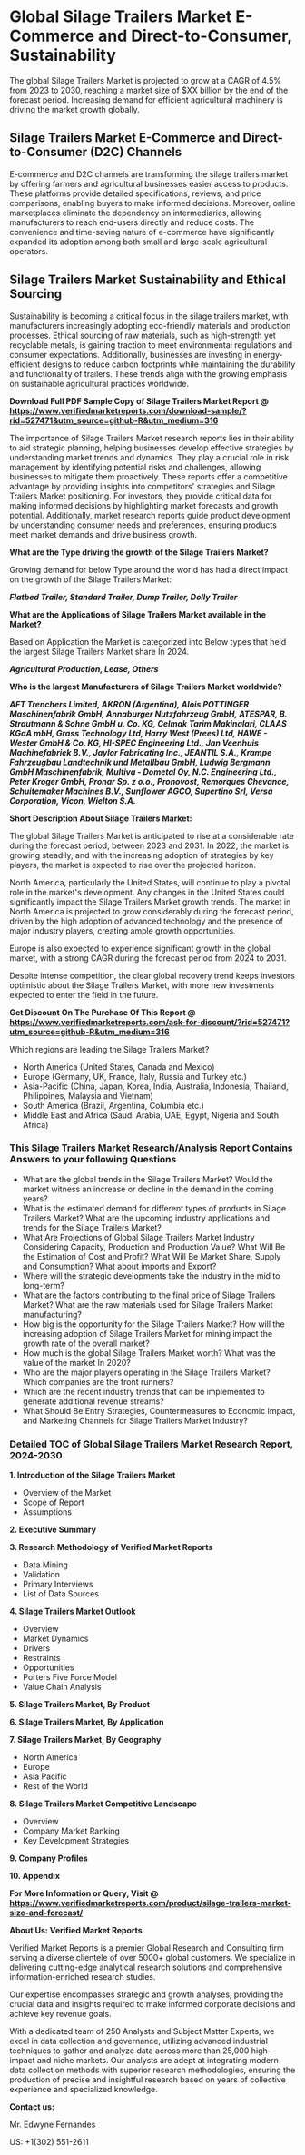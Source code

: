 <h1>Global Silage Trailers Market E-Commerce and Direct-to-Consumer, Sustainability</h1><p class=""><p>The global Silage Trailers Market is projected to grow at a CAGR of 4.5% from 2023 to 2030, reaching a market size of $XX billion by the end of the forecast period. Increasing demand for efficient agricultural machinery is driving the market growth globally.</p> <h2>Silage Trailers Market E-Commerce and Direct-to-Consumer (D2C) Channels</h2> <p>E-commerce and D2C channels are transforming the silage trailers market by offering farmers and agricultural businesses easier access to products. These platforms provide detailed specifications, reviews, and price comparisons, enabling buyers to make informed decisions. Moreover, online marketplaces eliminate the dependency on intermediaries, allowing manufacturers to reach end-users directly and reduce costs. The convenience and time-saving nature of e-commerce have significantly expanded its adoption among both small and large-scale agricultural operators.</p> <h2>Silage Trailers Market Sustainability and Ethical Sourcing</h2> <p>Sustainability is becoming a critical focus in the silage trailers market, with manufacturers increasingly adopting eco-friendly materials and production processes. Ethical sourcing of raw materials, such as high-strength yet recyclable metals, is gaining traction to meet environmental regulations and consumer expectations. Additionally, businesses are investing in energy-efficient designs to reduce carbon footprints while maintaining the durability and functionality of trailers. These trends align with the growing emphasis on sustainable agricultural practices worldwide.</p> </body> </html> </p><p class=""><strong>Download Full PDF Sample Copy of Silage Trailers Market Report @ <a href="https://www.verifiedmarketreports.com/download-sample/?rid=527471&utm_source=github-R&utm_medium=316" target="_blank">https://www.verifiedmarketreports.com/download-sample/?rid=527471&utm_source=github-R&utm_medium=316</a></strong></p><p>The importance of&nbsp;Silage Trailers Market research reports lies in their ability to aid strategic planning, helping businesses develop effective strategies by understanding market trends and dynamics. They play a crucial role in risk management by identifying potential risks and challenges, allowing businesses to mitigate them proactively. These reports offer a competitive advantage by providing insights into competitors' strategies and Silage Trailers Market positioning. For investors, they provide critical data for making informed decisions by highlighting market forecasts and growth potential. Additionally, market research reports guide product development by understanding consumer needs and preferences, ensuring products meet market demands and drive business growth.</p><p><strong>What are the&nbsp;Type driving the growth of the Silage Trailers Market?</strong></p><p id="" class="">Growing demand for below Type around the world has had a direct impact on the growth of the Silage Trailers Market:</p><p class=""><em><strong>Flatbed Trailer, Standard Trailer, Dump Trailer, Dolly Trailer</strong></em></p><p class=""><strong>What are the&nbsp;Applications&nbsp;of Silage Trailers Market available in the Market?</strong></p><p id="" class="">Based on Application the Market is categorized into Below types that held the largest Silage Trailers Market share In 2024.</p><p class=""><em><strong>Agricultural Production, Lease, Others</strong></em></p><p class=""><strong>Who is the largest Manufacturers of Silage Trailers Market worldwide?</strong></p><p><em><strong>AFT Trenchers Limited, AKRON (Argentina), Alois POTTINGER Maschinenfabrik GmbH, Annaburger Nutzfahrzeug GmbH, ATESPAR, B. Strautmann & Sohne GmbH u. Co. KG, Celmak Tarim Makinalari, CLAAS KGaA mbH, Grass Technology Ltd, Harry West (Prees) Ltd, HAWE - Wester GmbH & Co. KG, HI-SPEC Engineering Ltd., Jan Veenhuis Machinefabriek B.V., Jaylor Fabricating Inc., JEANTIL S.A., Krampe Fahrzeugbau Landtechnik und Metallbau GmbH, Ludwig Bergmann GmbH Maschinenfabrik, Multiva - Dometal Oy, N.C. Engineering Ltd., Peter Kroger GmbH, Pronar Sp. z o.o., Pronovost, Remorques Chevance, Schuitemaker Machines B.V., Sunflower AGCO, Supertino Srl, Versa Corporation, Vicon, Wielton S.A.</strong></em></p><p id="" class=""><strong>Short Description About Silage Trailers Market:</strong></p><p>The global Silage Trailers Market is anticipated to rise at a considerable rate during the forecast period, between 2023 and 2031. In 2022, the market is growing steadily, and with the increasing adoption of strategies by key players, the market is expected to rise over the projected horizon.</p><p>North America, particularly the United States, will continue to play a pivotal role in the market's development. Any changes in the United States could significantly impact the Silage Trailers Market growth trends. The market in North America is projected to grow considerably during the forecast period, driven by the high adoption of advanced technology and the presence of major industry players, creating ample growth opportunities.</p><p>Europe is also expected to experience significant growth in the global market, with a strong CAGR during the forecast period from 2024 to 2031.</p><p>Despite intense competition, the clear global recovery trend keeps investors optimistic about the Silage Trailers Market, with more new investments expected to enter the field in the future.</p><p id="" class=""><strong>Get Discount On The Purchase Of This Report @ <a href="https://www.verifiedmarketreports.com/ask-for-discount/?rid=527471?utm_source=github-R&utm_medium=316" target="_blank">https://www.verifiedmarketreports.com/ask-for-discount/?rid=527471?utm_source=github-R&utm_medium=316</a></strong></p><p class="">Which regions are leading the Silage Trailers Market?</p><ul><li>North America (United States, Canada and Mexico)</li><li>Europe (Germany, UK, France, Italy, Russia and Turkey etc.)</li><li>Asia-Pacific (China, Japan, Korea, India, Australia, Indonesia, Thailand, Philippines, Malaysia and Vietnam)</li><li>South America (Brazil, Argentina, Columbia etc.)</li><li>Middle East and Africa (Saudi Arabia, UAE, Egypt, Nigeria and South Africa)</li></ul><h3 id="" class="">This Silage Trailers Market Research/Analysis Report Contains Answers to your following Questions</h3><ul><li>What are the global trends in the Silage Trailers Market? Would the market witness an increase or decline in the demand in the coming years?</li><li>What is the estimated demand for different types of products in Silage Trailers Market? What are the upcoming industry applications and trends for the Silage Trailers Market?</li><li>What Are Projections of Global Silage Trailers Market Industry Considering Capacity, Production and Production Value? What Will Be the Estimation of Cost and Profit? What Will Be Market Share, Supply and Consumption? What about imports and Export?</li><li>Where will the strategic developments take the industry in the mid to long-term?</li><li>What are the factors contributing to the final price of Silage Trailers Market? What are the raw materials used for Silage Trailers Market manufacturing?</li><li>How big is the opportunity for the Silage Trailers Market? How will the increasing adoption of Silage Trailers Market for mining impact the growth rate of the overall market?</li><li>How much is the global Silage Trailers Market worth? What was the value of the market In 2020?</li><li>Who are the major players operating in the Silage Trailers Market? Which companies are the front runners?</li><li>Which are the recent industry trends that can be implemented to generate additional revenue streams?</li><li>What Should Be Entry Strategies, Countermeasures to Economic Impact, and Marketing Channels for Silage Trailers Market Industry?</li></ul><h3 id="" class="">Detailed TOC of Global Silage Trailers Market Research Report, 2024-2030</h3><p id="" class=""><strong>1. Introduction of the Silage Trailers Market</strong></p><ul><li>Overview of the Market</li><li>Scope of Report</li><li>Assumptions</li></ul><p id="" class=""><strong>2. Executive Summary</strong></p><p id="" class=""><strong>3. Research Methodology of Verified Market Reports</strong></p><ul><li>Data Mining</li><li>Validation</li><li>Primary Interviews</li><li>List of Data Sources</li></ul><p id="" class=""><strong>4. Silage Trailers Market Outlook</strong></p><ul><li>Overview</li><li>Market Dynamics</li><li>Drivers</li><li>Restraints</li><li>Opportunities</li><li>Porters Five Force Model</li><li>Value Chain Analysis</li></ul><p id="" class=""><strong>5. Silage Trailers Market, By Product</strong></p><p id="" class=""><strong>6. Silage Trailers Market, By Application</strong></p><p id="" class=""><strong>7. Silage Trailers Market, By Geography</strong></p><ul><li>North America</li><li>Europe</li><li>Asia Pacific</li><li>Rest of the World</li></ul><p id="" class=""><strong>8. Silage Trailers Market Competitive Landscape</strong></p><ul><li>Overview</li><li>Company Market Ranking</li><li>Key Development Strategies</li></ul><p id="" class=""><strong>9. Company Profiles</strong></p><p id="" class=""><strong>10. Appendix</strong></p><p id="" class=""><strong>For More Information or Query, Visit @ <a href="https://www.verifiedmarketreports.com/product/silage-trailers-market-size-and-forecast/" target="_blank">https://www.verifiedmarketreports.com/product/silage-trailers-market-size-and-forecast/</a></strong></p><p id="" class=""><strong>About Us: Verified Market Reports</strong></p><p id="" class="">Verified Market Reports is a premier Global Research and Consulting firm serving a diverse clientele of over 5000+ global customers. We specialize in delivering cutting-edge analytical research solutions and comprehensive information-enriched research studies.</p><p id="" class="">Our expertise encompasses strategic and growth analyses, providing the crucial data and insights required to make informed corporate decisions and achieve key revenue goals.</p><p id="" class="">With a dedicated team of 250 Analysts and Subject Matter Experts, we excel in data collection and governance, utilizing advanced industrial techniques to gather and analyze data across more than 25,000 high-impact and niche markets. Our analysts are adept at integrating modern data collection methods with superior research methodologies, ensuring the production of precise and insightful research based on years of collective experience and specialized knowledge.</p><p id="" class=""><strong>Contact us:</strong></p><p id="" class="">Mr. Edwyne Fernandes</p><p id="" class="">US: +1(302) 551-2611</p>
